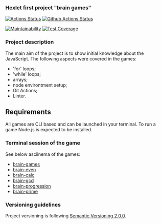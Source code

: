 ### Hexlet first project "brain games"

[![Actions Status](https://github.com/DiBDV/frontend-project-lvl1/workflows/hexlet-check/badge.svg)](https://github.com/DiBDV/frontend-project-lvl1/actions)
[![Github Actions Status](https://github.com/DiBDV/frontend-project-lvl1/actions/workflows/github-actions-fe_lvl1.yml/badge.svg)](https://github.com/DiBDV/frontend-project-lvl1/actions)

[![Maintainability](https://api.codeclimate.com/v1/badges/a99a88d28ad37a79dbf6/maintainability)](https://codeclimate.com/github/DiBDV/frontend-project-lvl1)
[![Test Coverage](https://api.codeclimate.com/v1/badges/a99a88d28ad37a79dbf6/test_coverage)](https://codeclimate.com/github/DiBDV/frontend-project-lvl1)

### Project description

The main aim of the project is to show initial knowledge about the JavaScript. The following aspects were covered in the games:
- 'for' loops;
- 'while' loops;
- arrays;
- node environtment setup;
- Git Actions;
- Linter.

## Requirements

All games are CLI based and can be launched in your terminal. To run a game Node.js is expected to be installed.

### Terminal session of the game

See below asciinema of the games:
- [brain-games](https://asciinema.org/a/9O2W9H4SO9Fv25UWiYKWKAlR9)
- [brain-even](https://asciinema.org/a/QKPEbokO1seKYIDHpYhe2k2Om)
- [brain-calc](https://asciinema.org/a/0NtLTo5szi4DCUuPfEYYoJBtO)
- [brain-gcd](https://asciinema.org/a/P1NoEiBp8LkG9cSNIyHcWTDEA)
- [brain-progression](https://asciinema.org/a/7WH9gZDJOAbeg6EF45OFnt1iY)
- [brain-prime](https://asciinema.org/a/SmNy7I92TUWwT3l6Ya5z1Xd3E)

### Versioning guidelines

Project versioning is following [Semantic Versioning 2.0.0](https://semver.org/).
